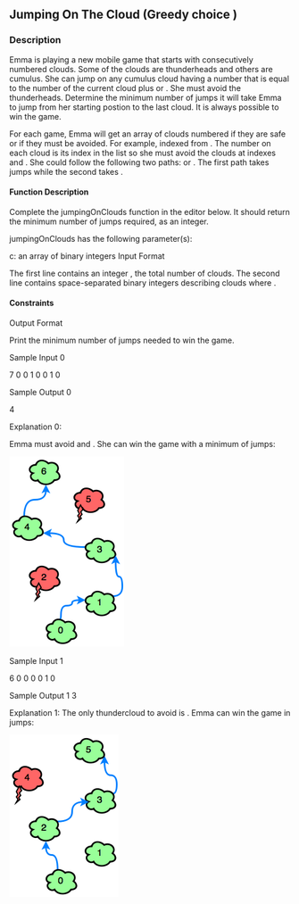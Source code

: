 ## Jumping On The Cloud (Greedy choice )
### Description

Emma is playing a new mobile game that starts with consecutively numbered clouds. Some of the clouds are thunderheads and others are cumulus. She can jump on any cumulus cloud having a number that is equal to the number of the current cloud plus  or . She must avoid the thunderheads. Determine the minimum number of jumps it will take Emma to jump from her starting postion to the last cloud. It is always possible to win the game.

For each game, Emma will get an array of clouds numbered  if they are safe or  if they must be avoided. For example,  indexed from . The number on each cloud is its index in the list so she must avoid the clouds at indexes  and . She could follow the following two paths:  or . The first path takes jumps while the second takes .

#### Function Description

Complete the jumpingOnClouds function in the editor below. It should return the minimum number of jumps required, as an integer.

jumpingOnClouds has the following parameter(s):

c: an array of binary integers
Input Format

The first line contains an integer , the total number of clouds. The second line contains  space-separated binary integers describing clouds  where .

#### Constraints

Output Format

Print the minimum number of jumps needed to win the game.

Sample Input 0

7
0 0 1 0 0 1 0

Sample Output 0

4

Explanation 0:

Emma must avoid  and . She can win the game with a minimum of  jumps:

![image](../img/jump1.png)

Sample Input 1

6
0 0 0 0 1 0

Sample Output 1
3

Explanation 1:
The only thundercloud to avoid is . Emma can win the game in  jumps:

![image](../img/jump2.png)


